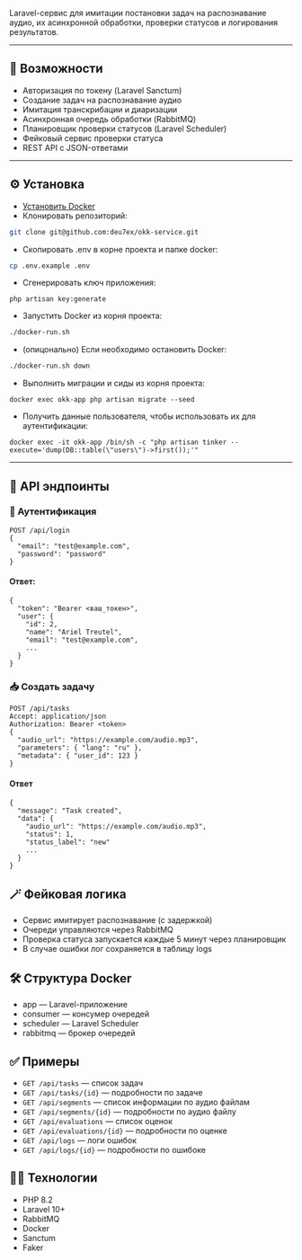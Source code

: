 Laravel-сервис для имитации постановки задач на распознавание аудио, их асинхронной обработки, проверки статусов и логирования результатов.

---

## 🚀 Возможности
- Авторизация по токену (Laravel Sanctum)
- Создание задач на распознавание аудио
- Имитация транскрибации и диаризации
- Асинхронная очередь обработки (RabbitMQ)
- Планировщик проверки статусов (Laravel Scheduler)
- Фейковый сервис проверки статуса
- REST API с JSON-ответами

---

## ⚙️ Установка

- [Установить Docker][docker-install]
- Клонировать репозиторий:
```bash
git clone git@github.com:deu7ex/okk-service.git
```
- Скопировать .env в корне проекта и папке docker:
```bash
cp .env.example .env
```
- Сгенерировать ключ приложения:
```
php artisan key:generate
```
- Запустить Docker из корня проекта:
```bash
./docker-run.sh
```
- (опицонально) Если необходимо остановить Docker:
```bash
./docker-run.sh down
```
- Выполнить миграции и сиды из корня проекта:
```
docker exec okk-app php artisan migrate --seed
```
- Получить данные пользователя, чтобы использовать их для аутентификации:
```
docker exec -it okk-app /bin/sh -c "php artisan tinker --execute='dump(DB::table(\"users\")->first());'"
```

---

## 📡 API эндпоинты

### 🔐 Аутентификация
```
POST /api/login
{
  "email": "test@example.com",
  "password": "password"
}
```
#### Ответ:
```
{
  "token": "Bearer <ваш_токен>",
  "user": {
    "id": 2,
    "name": "Ariel Treutel",
    "email": "test@example.com",
    ...
  }
}
```

### 📥 Создать задачу

```
POST /api/tasks
Accept: application/json
Authorization: Bearer <token>
{
  "audio_url": "https://example.com/audio.mp3",
  "parameters": { "lang": "ru" },
  "metadata": { "user_id": 123 }
}
```
#### Ответ
```
{
  "message": "Task created",
  "data": {
    "audio_url": "https://example.com/audio.mp3",
    "status": 1,
    "status_label": "new"
    ...
  }
}
```

## 🪄 Фейковая логика
- Сервис имитирует распознавание (с задержкой)
- Очереди управляются через RabbitMQ 
- Проверка статуса запускается каждые 5 минут через планировщик 
- В случае ошибки лог сохраняется в таблицу logs

## 🛠️ Структура Docker
- app — Laravel-приложение 
- consumer — консумер очередей 
- scheduler — Laravel Scheduler 
- rabbitmq — брокер очередей

## ✅ Примеры
 - `GET /api/tasks` — список задач 
 - `GET /api/tasks/{id}` — подробности по задаче 
 - `GET /api/segments` — список информации по аудио файлам
 - `GET /api/segments/{id}` — подробности по аудио файлу
 - `GET /api/evaluations` — список оценок
 - `GET /api/evaluations/{id}` — подробности по оценке
 - `GET /api/logs` — логи ошибок
 - `GET /api/logs/{id}` — подробности по ошибоке

## 👨‍💻 Технологии
- PHP 8.2 
- Laravel 10+ 
- RabbitMQ 
- Docker 
- Sanctum 
- Faker

[docker-install]: https://docs.docker.com/install/#supported-platforms
